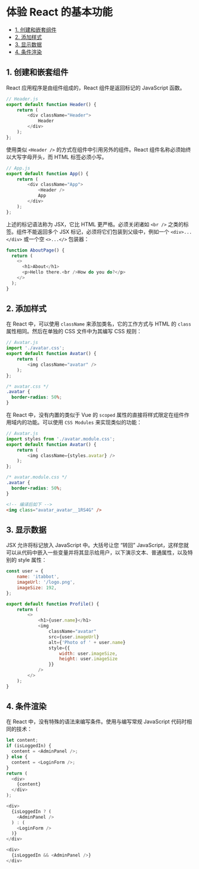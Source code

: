 # 体验 React 的基本功能<!-- omit in toc -->

- [1. 创建和嵌套组件](#1-创建和嵌套组件)
- [2. 添加样式](#2-添加样式)
- [3. 显示数据](#3-显示数据)
- [4. 条件渲染](#4-条件渲染)

## 1. 创建和嵌套组件

React 应用程序是由组件组成的，React 组件是返回标记的 JavaScript 函数。

```JavaScript
// Header.js
export default function Header() {
    return (
        <div className="Header">
            Header
        </div>
    );
};
```

使用类似 `<Header />` 的方式在组件中引用另外的组件。React 组件名称必须始终以大写字母开头，而 HTML 标签必须小写。

```JavaScript
// App.js
export default function App() {
    return (
        <div className="App">
            <Header />
            App
        </div>
    );
};
```

上述的标记语法称为 JSX，它比 HTML 更严格。必须关闭诸如 `<br />` 之类的标签。组件不能返回多个 JSX 标记，必须将它们包装到父级中，例如一个 `<div>...</div>` 或一个空 `<>...</>` 包装器：

```JavaScript
function AboutPage() {
  return (
    <>
      <h1>About</h1>
      <p>Hello there.<br />How do you do?</p>
    </>
  );
}
```

## 2. 添加样式

在 React 中，可以使用 `className` 来添加类名，它的工作方式与 HTML 的 `class` 属性相同。然后在单独的 CSS 文件中为其编写 CSS 规则：

```JavaScript
// Avatar.js
import './avatar.css';
export default function Avatar() {
    return (
        <img className="avatar" />
    );
};
```

```css
/* avatar.css */
.avatar {
  border-radius: 50%;
}
```

在 React 中，没有内置的类似于 Vue 的 `scoped` 属性的直接将样式限定在组件作用域内的功能。可以使用 `CSS Modules` 来实现类似的功能：

```JavaScript
// Avatar.js
import styles from './avatar.module.css';
export default function Avatar() {
    return (
        <img className={styles.avatar} />
    );
};
```

```css
/* avatar.module.css */
.avatar {
  border-radius: 50%;
}
```

```html
<!-- 编译后如下 -->
<img class="avatar_avatar__1RS4G" />
```

## 3. 显示数据

JSX 允许将标记放入 JavaScript 中。大括号让您 “转回” JavaScript，这样您就可以从代码中嵌入一些变量并将其显示给用户，以下演示文本、普通属性，以及特别的 style 属性：

```JavaScript
const user = {
    name: 'itabbot',
    imageUrl: '/logo.png',
    imageSize: 192,
};

export default function Profile() {
    return (
        <>
            <h1>{user.name}</h1>
            <img
                className="avatar"
                src={user.imageUrl}
                alt={'Photo of ' + user.name}
                style={{
                    width: user.imageSize,
                    height: user.imageSize
                }}
            />
        </>
    );
}
```

## 4. 条件渲染

在 React 中，没有特殊的语法来编写条件。使用与编写常规 JavaScript 代码时相同的技术：

```JavaScript
let content;
if (isLoggedIn) {
  content = <AdminPanel />;
} else {
  content = <LoginForm />;
}
return (
  <div>
    {content}
  </div>
);
```

```JavaScript
<div>
  {isLoggedIn ? (
    <AdminPanel />
  ) : (
    <LoginForm />
  )}
</div>
```

```JavaScript
<div>
  {isLoggedIn && <AdminPanel />}
</div>
```
